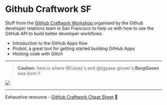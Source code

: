 # Github Craftwork SF

Stuff from the [GitHub Craftwork Workshop
](https://www.eventbrite.com/e/github-craftwork-workshop-tickets-56449447818#) organised by the Github developer relations team in San Francisco to help us with how to use the GitHub API to build better developer workflows.

- Introduction to the GitHub Apps flow
- Probot, a great tool for getting started building GitHub Apps
- Hosting code with Glitch

---
> **Caution**: here is where @Casey's and @jigyasa-grover's  **BorgQueen** was born !!

![](http://www.ex-astris-scientia.org/gallery/stmagazine/borgqueen3.jpg)

---
Exhaustive resource - [GitHub Craftwork Cheat Sheet](https://github.github.com/Craftwork/) 🤖
